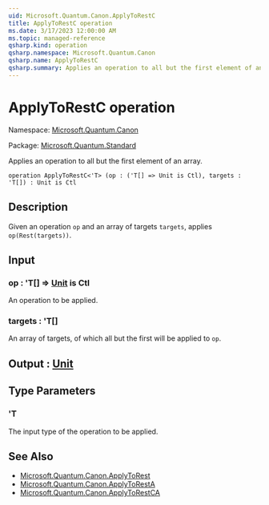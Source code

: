 ```yaml
---
uid: Microsoft.Quantum.Canon.ApplyToRestC
title: ApplyToRestC operation
ms.date: 3/17/2023 12:00:00 AM
ms.topic: managed-reference
qsharp.kind: operation
qsharp.namespace: Microsoft.Quantum.Canon
qsharp.name: ApplyToRestC
qsharp.summary: Applies an operation to all but the first element of an array.
---
```


# ApplyToRestC operation

Namespace: [Microsoft.Quantum.Canon](xref:Microsoft.Quantum.Canon)

Package: [Microsoft.Quantum.Standard](https://nuget.org/packages/Microsoft.Quantum.Standard)


Applies an operation to all but the first element of an array.

```qsharp
operation ApplyToRestC<'T> (op : ('T[] => Unit is Ctl), targets : 'T[]) : Unit is Ctl
```


## Description

Given an operation `op` and an array of targets `targets`,applies `op(Rest(targets))`.

## Input

### op : 'T[] => [Unit](xref:microsoft.quantum.qsharp.valueliterals#unit-literal)  is Ctl

An operation to be applied.


### targets : 'T[]

An array of targets, of which all but the first will be applied to `op`.



## Output : [Unit](xref:microsoft.quantum.qsharp.valueliterals#unit-literal)



## Type Parameters

### 'T

The input type of the operation to be applied.

## See Also

- [Microsoft.Quantum.Canon.ApplyToRest](xref:Microsoft.Quantum.Canon.ApplyToRest)
- [Microsoft.Quantum.Canon.ApplyToRestA](xref:Microsoft.Quantum.Canon.ApplyToRestA)
- [Microsoft.Quantum.Canon.ApplyToRestCA](xref:Microsoft.Quantum.Canon.ApplyToRestCA)
